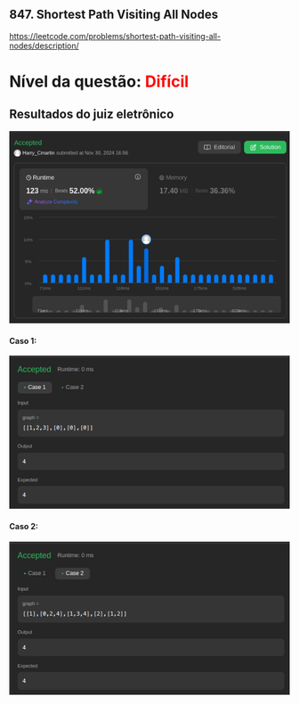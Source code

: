 ## 847. Shortest Path Visiting All Nodes

https://leetcode.com/problems/shortest-path-visiting-all-nodes/description/

# Nível da questão:  <span style="color: red;">Difícil</span>

## Resultados do juiz eletrônico
![](/Grafos2/Assets/Questao1dificil_result.png)


#### Caso 1:
![](/Grafos2/Assets/Question1dificil_case1.png)

#### Caso 2:
![](/Grafos2/Assets/Questao1dificil_case2.png)

